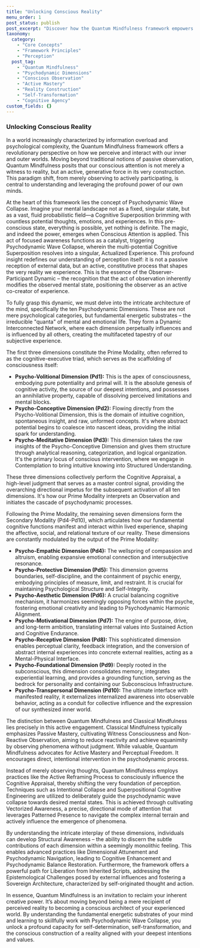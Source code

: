 ```yaml
---
title: "Unlocking Conscious Reality"
menu_order: 1
post_status: publish
post_excerpt: "Discover how the Quantum Mindfulness framework empowers individuals to actively shape their experienced reality, moving beyond passive observation to become conscious co-creators of their mental landscape. This post explores the psychodynamic dimensions of consciousness and practical strategies for intentional transformation."
taxonomy:
  category:
    - "Core Concepts"
    - "Framework Principles"
    - "Perception"
  post_tag:
    - "Quantum Mindfulness"
    - "Psychodynamic Dimensions"
    - "Conscious Observation"
    - "Active Mastery"
    - "Reality Construction"
    - "Self-Transformation"
    - "Cognitive Agency"
custom_fields: {}
---
```


### Unlocking Conscious Reality

In a world increasingly characterized by information overload and psychological complexity, the Quantum Mindfulness framework offers a revolutionary perspective on how we perceive and interact with our inner and outer worlds. Moving beyond traditional notions of passive observation, Quantum Mindfulness posits that our conscious attention is not merely a witness to reality, but an active, generative force in its very construction. This paradigm shift, from merely observing to actively participating, is central to understanding and leveraging the profound power of our own minds.

At the heart of this framework lies the concept of Psychodynamic Wave Collapse. Imagine your mental landscape not as a fixed, singular state, but as a vast, fluid probabilistic field—a Cognitive Superposition brimming with countless potential thoughts, emotions, and experiences. In this pre-conscious state, everything is possible, yet nothing is definite. The magic, and indeed the power, emerges when Conscious Attention is applied. This act of focused awareness functions as a catalyst, triggering Psychodynamic Wave Collapse, wherein the multi-potential Cognitive Superposition resolves into a singular, Actualized Experience. This profound insight redefines our understanding of perception itself: it is not a passive reception of external data, but an active, constitutive process that shapes the very reality we experience. This is the essence of the Observer-Participant Dynamic – the recognition that the act of observation inherently modifies the observed mental state, positioning the observer as an active co-creator of experience.

To fully grasp this dynamic, we must delve into the intricate architecture of the mind, specifically the ten Psychodynamic Dimensions. These are not mere psychological categories, but fundamental energetic substrates – the irreducible "quanta" of mental and emotional life. They form a Dynamic Interconnected Network, where each dimension perpetually influences and is influenced by all others, creating the multifaceted tapestry of our subjective experience.

The first three dimensions constitute the Prime Modality, often referred to as the cognitive-executive triad, which serves as the scaffolding of consciousness itself:

*   **Psycho-Volitional Dimension (Pd1):** This is the apex of consciousness, embodying pure potentiality and primal will. It is the absolute genesis of cognitive activity, the source of our deepest intentions, and possesses an annihilative property, capable of dissolving perceived limitations and mental blocks.
*   **Psycho-Conceptive Dimension (Pd2):** Flowing directly from the Psycho-Volitional Dimension, this is the domain of intuitive cognition, spontaneous insight, and raw, unformed concepts. It's where abstract potential begins to coalesce into nascent ideas, providing the initial spark for understanding.
*   **Psycho-Meditative Dimension (Pd3):** This dimension takes the raw insights of the Psycho-Conceptive Dimension and gives them structure through analytical reasoning, categorization, and logical organization. It's the primary locus of conscious intervention, where we engage in Contemplation to bring intuitive knowing into Structured Understanding.

These three dimensions collectively perform the Cognitive Appraisal, a high-level judgment that serves as a master control signal, providing the overarching directional impetus for the subsequent activation of all ten dimensions. It's how our Prime Modality interprets an Observation and initiates the cascade of psychodynamic processes.

Following the Prime Modality, the remaining seven dimensions form the Secondary Modality (Pd4-Pd10), which articulates how our fundamental cognitive functions manifest and interact within lived experience, shaping the affective, social, and relational texture of our reality. These dimensions are constantly modulated by the output of the Prime Modality:

*   **Psycho-Empathic Dimension (Pd4):** The wellspring of compassion and altruism, enabling expansive emotional connection and intersubjective resonance.
*   **Psycho-Protective Dimension (Pd5):** This dimension governs boundaries, self-discipline, and the containment of psychic energy, embodying principles of measure, limit, and restraint. It is crucial for maintaining Psychological Structure and Self-Integrity.
*   **Psycho-Aesthetic Dimension (Pd6):** A crucial balancing cognitive mechanism, it harmonizes seemingly opposing forces within the psyche, fostering emotional creativity and leading to Psychodynamic Harmonic Alignment.
*   **Psycho-Motivational Dimension (Pd7):** The engine of purpose, drive, and long-term ambition, translating internal values into Sustained Action and Cognitive Endurance.
*   **Psycho-Receptive Dimension (Pd8):** This sophisticated dimension enables perceptual clarity, feedback integration, and the conversion of abstract internal experiences into concrete external realities, acting as a Mental-Physical Interface.
*   **Psycho-Foundational Dimension (Pd9):** Deeply rooted in the subconscious, this dimension consolidates memory, integrates experiential learning, and provides a grounding function, serving as the bedrock for personality and containing our Subconscious Infrastructure.
*   **Psycho-Transpersonal Dimension (Pd10):** The ultimate interface with manifested reality, it externalizes internalized awareness into observable behavior, acting as a conduit for collective influence and the expression of our synthesized inner world.

The distinction between Quantum Mindfulness and Classical Mindfulness lies precisely in this active engagement. Classical Mindfulness typically emphasizes Passive Mastery, cultivating Witness Consciousness and Non-Reactive Observation, aiming to reduce reactivity and achieve equanimity by observing phenomena without judgment. While valuable, Quantum Mindfulness advocates for Active Mastery and Perceptual Freedom. It encourages direct, intentional intervention in the psychodynamic process.

Instead of merely observing thoughts, Quantum Mindfulness employs practices like the Active Reframing Process to consciously influence the Cognitive Appraisal, thereby shifting the very foundation of perception. Techniques such as Intentional Collapse and Superpositional Cognitive Engineering are utilized to deliberately guide the psychodynamic wave collapse towards desired mental states. This is achieved through cultivating Vectorized Awareness, a precise, directional mode of attention that leverages Patterned Presence to navigate the complex internal terrain and actively influence the emergence of phenomena.

By understanding the intricate interplay of these dimensions, individuals can develop Structural Awareness – the ability to discern the subtle contributions of each dimension within a seemingly monolithic feeling. This enables advanced practices like Dimensional Attunement and Psychodynamic Navigation, leading to Cognitive Enhancement and Psychodynamic Balance Restoration. Furthermore, the framework offers a powerful path for Liberation from Inherited Scripts, addressing the Epistemological Challenges posed by external influences and fostering a Sovereign Architecture, characterized by self-originated thought and action.

In essence, Quantum Mindfulness is an invitation to reclaim your inherent creative power. It’s about moving beyond being a mere recipient of perceived reality to becoming a conscious architect of your experienced world. By understanding the fundamental energetic substrates of your mind and learning to skillfully work with Psychodynamic Wave Collapse, you unlock a profound capacity for self-determination, self-transformation, and the conscious construction of a reality aligned with your deepest intentions and values.